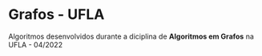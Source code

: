 # Grafos - UFLA

Algoritmos desenvolvidos durante a diciplina de **Algoritmos em Grafos** na UFLA - 04/2022